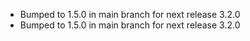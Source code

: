 - Bumped to 1.5.0 in main branch for next release 3.2.0
- Bumped to 1.5.0 in main branch for next release 3.2.0
